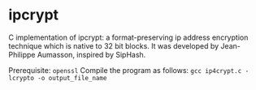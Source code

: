 # ipcrypt
C implementation of ipcrypt: a format-preserving ip address encryption technique which is native to 32 bit blocks. It was developed by Jean-Philippe Aumasson, inspired by SipHash. 

Prerequisite: `openssl` 
Compile the program as follows:
`gcc ip4crypt.c -lcrypto -o output_file_name`
